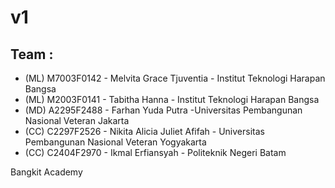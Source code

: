 # v1
Team :
--
- (ML) M7003F0142 - Melvita Grace Tjuventia - Institut Teknologi Harapan Bangsa
- (ML) M2003F0141 - Tabitha Hanna - Institut Teknologi Harapan Bangsa
- (MD) A2295F2488 - Farhan Yuda Putra -Universitas Pembangunan Nasional Veteran Jakarta
- (CC) C2297F2526 - Nikita Alicia Juliet Afifah  - Universitas Pembangunan Nasional Veteran Yogyakarta
- (CC) C2404F2970 - Ikmal Erfiansyah - Politeknik Negeri Batam


Bangkit Academy
